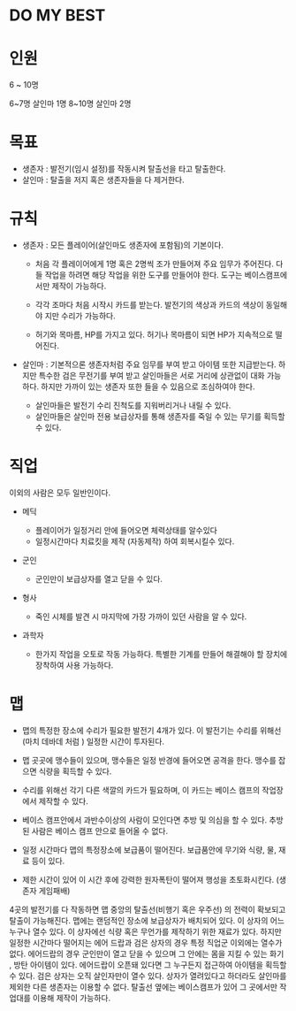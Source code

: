 DO MY BEST
===

# 인원

6 ~ 10명

6~7명 살인마 1명
8~10명 살인마 2명

# 목표 

- 생존자 : 발전기(임시 설정)를 작동시켜 탈출선을 타고 탈출한다.
- 살인마 : 탈출을 저지 혹은 생존자들을 다 제거한다.

# 규칙

- 생존자 : 모든 플레이어(살인마도 생존자에 포함됨)의 기본이다.

    - 처음 각 플레이어에게 1명 혹은 2명씩 조가 만들어져 주요 임무가 주어진다. 다들 작업을 하려면 해당 작업을 위한 도구를 만들어야 한다. 도구는 베이스캠프에서만 제작이 가능하다.
    
    - 각각 조마다 처음 시작시 카드를 받는다. 발전기의 색상과 카드의 색상이 동일해야 지만 수리가 가능하다.

    - 허기와 목마름, HP를 가지고 있다. 허기나 목마름이 되면 HP가 지속적으로 떨어진다.

- 살인마 : 기본적으론 생존자처럼 주요 임무를 부여 받고 아이템 또한 지급받는다. 하지만 특수한 검은 무전기를 부여 받고 살인마들은 서로 거리에 상관없이 대화 가능하다. 하지만 가까이 있는 생존자 또한 들을 수 있음으로 조심하여야 한다.

    - 살인마들은 발전기 수리 진척도를 지워버리거나 내릴 수 있다.
    - 살인마들은 살인마 전용 보급상자를 통해 생존자를 죽일 수 있는 무기를 획득할 수 있다.

# 직업

이외의 사람은 모두 일반인이다.

- 메딕

    - 플레이어가 일정거리 안에 들어오면 체력상태를 알수있다
    - 일정시간마다 치료킷을 제작 (자동제작) 하여 회복시킬수 있다.

- 군인

    - 군인만이 보급상자를 열고 닫을 수 있다.

- 형사

    - 죽인 시체를 발견 시 마지막에 가장 가까이 있던 사람을 알 수 있다.  

- 과학자

    - 한가지 작업을 오토로 작동 가능하다. 특별한 기계를 만들어 해결해야 할 장치에 장착하여 사용 가능하다.

# 맵

- 맵의 특정한 장소에 수리가 필요한 발전기 4개가 있다. 이 발전기는 수리를 위해선 (마치 데바데 처럼 ) 일정한 시간이 투자된다.

- 맵 곳곳에 맹수들이 있으며, 맹수들은 일정 반경에 들어오면 공격을 한다. 맹수를 잡으면 식량을 획득할 수 있다.

- 수리를 위해선 각기 다른 색깔의 카드가 필요하며, 이 카드는 베이스 캠프의 작업장에서 제작할 수 있다.

- 베이스 캠프안에서 과반수이상의 사람이 모인다면 추방 및 의심을 할 수 있다. 추방된 사람은 베이스 캠프 안으로 들어올 수 없다.

- 일정 시간마다 맵의 특정장소에 보급품이 떨어진다. 보급품안에 무기와 식량, 물, 재료 등이 있다.

- 제한 시간이 있어 이 시간 후에 강력한 원자폭탄이 떨어져 행성을 초토화시킨다. (생존자 게임패배)

4곳의 발전기를 다 작동하면 맵 중앙의 탈출선(비행기 혹은 우주선) 의 전력이 확보되고 탈출이 가능해진다. 맵에는 랜덤적인 장소에 보급상자가 배치되어 있다. 이 상자의 어느 누구나 열수 있다. 이 상자에선 식량 혹은  무언가를 제작하기 위한 재료가 있다. 하지만 일정한 시간마다 떨어지는 에어 드랍과 검은 상자의 경우 특정 직업군 이외에는 열수가 없다. 에어드랍의 경우 군인만이 열고 닫을 수 있으며 그 안에는 몸을 지킬 수 있는 화기 , 방탄 아이템이 있다. 에어드랍이 오픈돼 있다면 그 누구든지 접근하여 아이템을 획득할 수 있다. 검은 상자는 오직 살인자만이 열수 있다. 상자가 열려있다고 하더라도 살인마를 제외한 다른 생존자는 이용할 수 없다. 탈출선 옆에는 베이스캠프가 있어 그 곳에서만 작업대를 이용해 제작이 가능하다.



